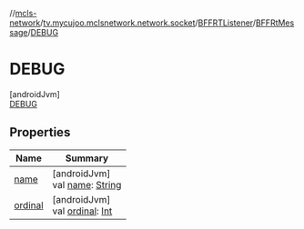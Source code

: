 //[mcls-network](../../../../../index.md)/[tv.mycujoo.mclsnetwork.network.socket](../../../index.md)/[BFFRTListener](../../index.md)/[BFFRtMessage](../index.md)/[DEBUG](index.md)

# DEBUG

[androidJvm]\
[DEBUG](index.md)

## Properties

| Name | Summary |
|---|---|
| [name](index.md#-372974862%2FProperties%2F234995373) | [androidJvm]<br>val [name](index.md#-372974862%2FProperties%2F234995373): [String](https://kotlinlang.org/api/latest/jvm/stdlib/kotlin/-string/index.html) |
| [ordinal](index.md#-739389684%2FProperties%2F234995373) | [androidJvm]<br>val [ordinal](index.md#-739389684%2FProperties%2F234995373): [Int](https://kotlinlang.org/api/latest/jvm/stdlib/kotlin/-int/index.html) |
